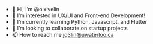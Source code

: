 - 👋 Hi, I’m @olxivelin
- 👀 I’m interested in UX/UI and Front-end Development!
- 🌱 I’m currently learning Python, Javascript, and Flutter
- 💞️ I’m looking to collaborate on startup projects
- 📫 How to reach me jq3lin@uwaterloo.ca

<!---
olxivelin/olxivelin is a ✨ special ✨ repository because its `README.md` (this file) appears on your GitHub profile.
You can click the Preview link to take a look at your changes.
--->
